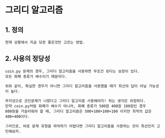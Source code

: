그리디 알고리즘
=============
## 1. 정의


    현재 상황에서 지금 당장 좋은것만 고르는 방법.

## 2. 사용의 정당성

    coin.py 문제의 경우, 그리디 알고리즘을 사용하면 무조건 된다는 보장이 있다. 
    모든 화폐 종류가 배수이기 때문이다. 

    위와 같이, 확실한 경우가 아니면 그리디 알고리즘을 사용했을 때가 최선의 답이 아닐 가능성이 높다.

    무지성으로 코인문제가 나왔다고 그리디 알고리즘 사용해야지! 하는 생각은 위험하다.
    만약 coin.py처럼 화폐가 배수가 아니라, 화폐 종류가 500원 400원 100원인 경우
    800원을 거슬러줘야 할 때, 그리디 알고리즘은 500+100+100+100 이지만 최적의 값은 400+400이다.

    그러므로, 바로 문제 유형을 파악하기 어렵다면 그리디 알고리즘을 사용하는 것이 최선인지 고민해보자.
